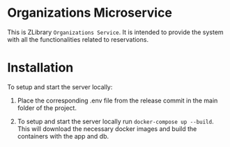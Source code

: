 # Organizations Microservice

This is ZLibrary `Organizations Service`. It is intended to provide the system with all the functionalities related to reservations.

# Installation

To setup and start the server locally:

1. Place the corresponding .env file from the release commit in the main folder of the project.

2. To setup and start the server locally run `docker-compose up --build`. This will download the necessary docker images and build the containers with the app and db.
